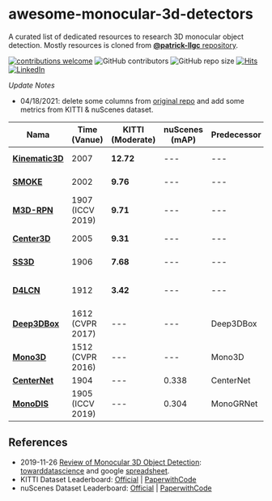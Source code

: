 # awesome-monocular-3d-detectors
A curated list of dedicated resources to research 3D monocular object detection. Mostly resources is cloned from [**@patrick-llgc** repository](https://github.com/patrick-llgc/Learning-Deep-Learning/blob/master/paper_notes/review_mono_3dod.md).


[![contributions welcome](https://img.shields.io/badge/contributions-welcome-brightgreen.svg?style=flat)](https://github.com/mheriyanto/awesome-monocular-3d-detectors/issues)
![GitHub contributors](https://img.shields.io/github/contributors/mheriyanto/awesome-monocular-3d-detectors.svg)
![GitHub repo size](https://img.shields.io/github/repo-size/mheriyanto/awesome-monocular-3d-detectors)
[![Hits](https://hits.seeyoufarm.com/api/count/incr/badge.svg?url=https%3A%2F%2Fgithub.com%2Fmheriyanto%2Fawesome-monocular-3d-detectors&count_bg=%2379C83D&title_bg=%23555555&icon=&icon_color=%23E7E7E7&title=hits&edge_flat=false)](https://hits.seeyoufarm.com)
[![LinkedIn](https://img.shields.io/badge/-LinkedIn-black.svg?style=flat&logo=linkedin&colorB=555)](https://id.linkedin.com/in/mheriyanto)

_Update Notes_
- 04/18/2021: delete some columns from [original repo](https://github.com/patrick-llgc/Learning-Deep-Learning/blob/master/paper_notes/review_mono_3dod.md) and add some metrics from KITTI & nuScenes dataset.

| **Nama** | Time (Vanue)  | **KITTI (Moderate)** | **nuScenes (mAP)** | Predecessor | Backbone | **Runtime** | Environtment |
| --- | ---  | --- | --- | --- | --- | --- | --- |
| [**Kinematic3D**](https://arxiv.org/abs/2007.09548) | 2007 | **12.72** | --- | --- | --- | [0.12 s](http://cvlab.cse.msu.edu/project-kinematic.html) | 1 core @ 1.5 Ghz (C/C++) |
| [**SMOKE**](https://arxiv.org/abs/2002.10111v1) | 2002  | **9.76** | --- | --- | --- | [0.03 s](https://github.com/lzccccc/SMOKE) | GPU @ 2.5 Ghz (Python) |
| [**M3D-RPN**](https://arxiv.org/abs/1907.06038) | 1907 (ICCV 2019) | **9.71** | --- | --- | Faster RCNN | [0.16 s](http://cvlab.cse.msu.edu/project-m3d-rpn.html) | GPU @ 1.5 Ghz (Python) |
| [**Center3D**](https://arxiv.org/abs/2005.13423) | 2005  | **9.31** | --- | --- | --- | 0.05 s | GPU @ 3.5 Ghz (Python) |
| [**SS3D**](https://arxiv.org/abs/1906.08070) | 1906 | **7.68** | --- | --- | U-Net like arch | 48 ms | Tesla V100 (Python) |
| [**D4LCN**](https://arxiv.org/abs/1912.04799) | 1912 | **3.42** | --- | --- | --- | [0.2 s](https://github.com/dingmyu/D4LCN) | GPU @ 2.5 Ghz (Python + C/C++) |
| [**Deep3DBox**](https://arxiv.org/abs/1612.00496) | 1612 (CVPR 2017) | --- | --- | Deep3DBox | MS-CNN | --- | --- |
| [**Mono3D**](https://www.cs.toronto.edu/~urtasun/publications/chen_etal_cvpr16.pdf) | 1512 (CVPR 2016) | --- | --- | Mono3D | Faster RCNN | --- | --- |
| [**CenterNet**](https://arxiv.org/abs/1904.07850) | 1904 | --- | 0.338 | CenterNet | DLA (Unet) | --- | --- |
| [**MonoDIS**](https://arxiv.org/abs/1905.12365) | 1905 (ICCV 2019) | --- | 0.304 | MonoGRNet | RetinaNet+2D/3D head | --- | --- |

## References
+ 2019-11-26 [Review of Monocular 3D Object Detection](https://github.com/patrick-llgc/Learning-Deep-Learning/blob/master/paper_notes/review_mono_3dod.md): [towarddatascience](https://towardsdatascience.com/monocular-3d-object-detection-in-autonomous-driving-2476a3c7f57e?source=friends_link&sk=160d236be1881b6ee1b431a943666fdb) and google [spreadsheet](https://docs.google.com/spreadsheets/d/1X_ViM-W4QbHPbJ2dHouRgkRAyzEnBS6J_9VxPEXvDM4/edit#gid=0).
+ KITTI Dataset Leaderboard: [Official](http://www.cvlibs.net/datasets/kitti/eval_object.php?obj_benchmark=3d) | [PaperwithCode](https://paperswithcode.com/sota/3d-object-detection-on-kitti-cars-moderate)
+ nuScenes Dataset Leaderboard: [Official](https://www.nuscenes.org/object-detection?externalData=all&mapData=all&modalities=Camera) | [PaperwithCode](https://paperswithcode.com/sota/3d-object-detection-on-nuscenes)
